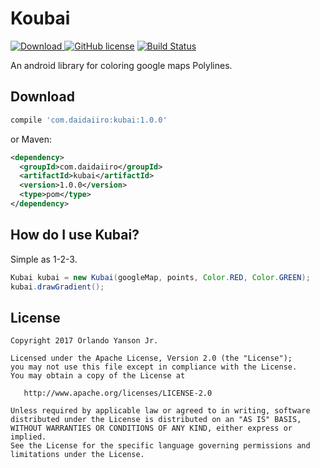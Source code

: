 Koubai
=======
[ ![Download](https://api.bintray.com/packages/orlytops/daidaiiro/koubai/images/download.svg) ](https://bintray.com/orlytops/daidaiiro/koubai/_latestVersion) [![GitHub license](https://img.shields.io/badge/license-Apache%20License%202.0-blue.svg?style=flat)](http://www.apache.org/licenses/LICENSE-2.0) [![Build Status](https://travis-ci.org/orlytops/koubai.svg?branch=master)](https://travis-ci.org/orlytops/koubai)

An android library for coloring google maps Polylines.



Download
--------
```groovy
compile 'com.daidaiiro:kubai:1.0.0'
```
or Maven:
```xml
<dependency>
  <groupId>com.daidaiiro</groupId>
  <artifactId>kubai</artifactId>
  <version>1.0.0</version>
  <type>pom</type>
</dependency>
```

How do I use Kubai?
-------------------
Simple as 1-2-3.

```java
Kubai kubai = new Kubai(googleMap, points, Color.RED, Color.GREEN);
kubai.drawGradient();
```


License
--------

    Copyright 2017 Orlando Yanson Jr.

    Licensed under the Apache License, Version 2.0 (the "License");
    you may not use this file except in compliance with the License.
    You may obtain a copy of the License at

       http://www.apache.org/licenses/LICENSE-2.0

    Unless required by applicable law or agreed to in writing, software
    distributed under the License is distributed on an "AS IS" BASIS,
    WITHOUT WARRANTIES OR CONDITIONS OF ANY KIND, either express or implied.
    See the License for the specific language governing permissions and
    limitations under the License.
